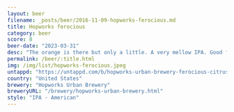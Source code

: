 ```yaml
---
layout: beer
filename: _posts/beer/2016-11-09-hopworks-ferocious.md
title: Hopworks ferocious
category: beer
score: 8
beer-date: "2023-03-31"
desc: "The orange is there but only a little. A very mellow IPA. Good for a session"
permalink: /beer/:title.html
img: /img/list/hopworks-ferocious.jpeg
untappd: "https://untappd.com/b/hopworks-urban-brewery-ferocious-citrus-blood-orange-ipa/3561880"
country: "United States"
brewery: "Hopworks Urban Brewery"
breweryURL: "/brewery/hopworks-urban-brewery.html"
style: "IPA - American"
---
```

